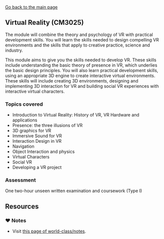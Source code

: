[Go back to the main page](../../../README.md)

## Virtual Reality (CM3025)

The module will combine the theory and psychology of VR with practical
development skills. You will learn the skills needed to design
compelling VR environments and the skills that apply to creative
practice, science and industry.

This module aims to give you the skills needed to develop VR. These
skills include understanding the basic theory of presence in VR,
which underlies the basic design principles. You will also learn
practical development skills, using an appropriate 3D engine to create
interactive virtual environments. These skills will include creating
3D environments, designing and implementing 3D interaction for VR and
building social VR experiences with interactive virtual characters.

### Topics covered

- Introduction to Virtual Reality: History of VR, VR Hardware and applications
- Presence: the three illusions of VR
- 3D graphics for VR
- Immersive Sound for VR
- Interaction Design in VR
- Navigation
- Object Interaction and physics
- Virtual Characters
- Social VR
- Developing a VR project

### Assessment

One two-hour unseen written examination and coursework (Type I)

## Resources

### :heart: Notes

- Visit [this page of world-class/notes](https://github.com/world-class/notes/tree/master/level-6/virtual-reality).

